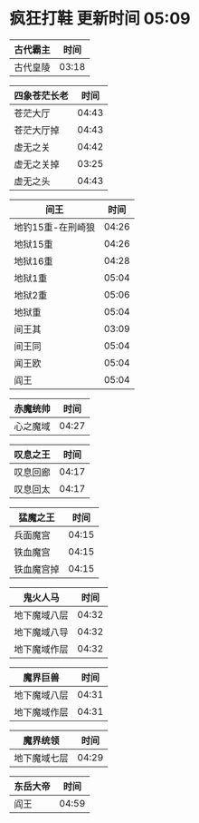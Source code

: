 # 疯狂打鞋 更新时间 05:09

| 古代霸主   | 时间    |
|--------|-------|
| 古代皇陵 | 03:18 |

| 四象苍茫长老   | 时间    |
|--------|-------|
| 苍茫大厅 | 04:43 |
| 苍茫大厅掉 | 04:43 |
| 虚无之关 | 04:42 |
| 虚无之关掉 | 03:25 |
| 虚无之头 | 04:43 |

| 间王   | 时间    |
|--------|-------|
| 地钓15重-在刑崎狼 | 04:26 |
| 地狱15重 | 04:26 |
| 地狱16重 | 04:28 |
| 地狱1重 | 05:04 |
| 地狱2重 | 05:06 |
| 地狱重 | 05:04 |
| 间王其 | 03:09 |
| 间王同 | 05:04 |
| 闻王欧 | 05:04 |
| 阎王 | 05:04 |

| 赤魔统帅   | 时间    |
|--------|-------|
| 心之魔域 | 04:27 |

| 叹息之王   | 时间    |
|--------|-------|
| 叹息回廊 | 04:17 |
| 叹息回太 | 04:17 |

| 猛魔之王   | 时间    |
|--------|-------|
| 兵面魔宫 | 04:15 |
| 铁血魔宫 | 04:15 |
| 铁血魔宫掉 | 04:15 |

| 鬼火人马   | 时间    |
|--------|-------|
| 地下魔域八层 | 04:32 |
| 地下魔域八导 | 04:32 |
| 地下魔域作层 | 04:32 |

| 魔界巨兽   | 时间    |
|--------|-------|
| 地下魔域八层 | 04:31 |
| 地下魔域作层 | 04:31 |

| 魔界统领   | 时间    |
|--------|-------|
| 地下魔域七层 | 04:29 |

| 东岳大帝   | 时间    |
|--------|-------|
| 阎王 | 04:59 |